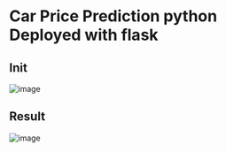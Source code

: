 # Car Price Prediction python Deployed with flask
## Init
![image](https://user-images.githubusercontent.com/62290643/211600805-b3f0bdf7-c3b2-4e38-b345-bfe31d3bec60.png)

## Result
![image](https://user-images.githubusercontent.com/62290643/211600597-c705c0b3-fc0a-4d4d-a0f8-77a1dcaf7e89.png)
